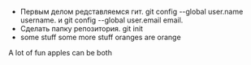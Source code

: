 * Первым делом редставляемся гит. git config --global user.name username. и git config --global user.email email. 
* Сделать папку репозитория. git init
* some stuff some more stuff
oranges are orange


A lot of fun
apples can be both